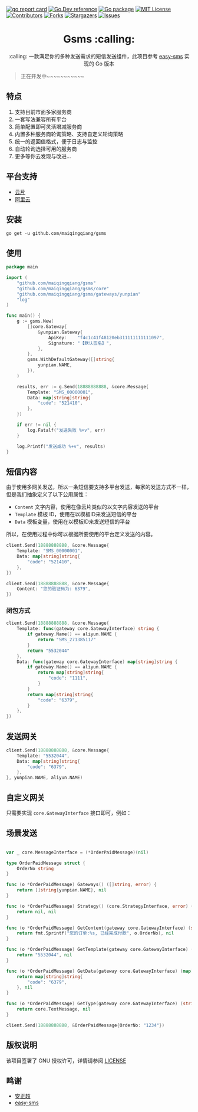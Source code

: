 <a name="readme-top"></a>

<!-- PROJECT SHIELDS -->

[![go report card][go-report-card]][go-report-card-url]
[![Go.Dev reference][go.dev-reference]][go.dev-reference-url]
[![Go package][go-pacakge]][go-pacakge-url]
[![MIT License][license-shield]][license-url]
[![Contributors][contributors-shield]][contributors-url]
[![Forks][forks-shield]][forks-url]
[![Stargazers][stars-shield]][stars-url]
[![Issues][issues-shield]][issues-url]


<h1 align="center">Gsms :calling: </h1>

<p align="center">:calling: 一款满足你的多种发送需求的短信发送组件，此项目参考 <a href="https://github.com/overtrue/easy-sms">easy-sms</a> 实现的 Go 版本 </p>

> 正在开发中~~~~~~~~~~~

## 特点

1. 支持目前市面多家服务商
2. 一套写法兼容所有平台
3. 简单配置即可灵活增减服务商
4. 内置多种服务商轮询策略、支持自定义轮询策略
5. 统一的返回值格式，便于日志与监控
6. 自动轮询选择可用的服务商
7. 更多等你去发现与改进...

## 平台支持

- [云片](https://www.yunpian.com)
- [阿里云](https://www.aliyun.com/)

## 安装

```shell
go get -u github.com/maiqingqiang/gsms
```

## 使用

```go
package main

import (
	"github.com/maiqingqiang/gsms"
	"github.com/maiqingqiang/gsms/core"
	"github.com/maiqingqiang/gsms/gateways/yunpian"
	"log"
)

func main() {
	g := gsms.New(
		[]core.Gateway{
			&yunpian.Gateway{
				ApiKey:    "f4c1c41f48120eb311111111111097",
				Signature: "【默认签名】",
			},
		},
		gsms.WithDefaultGateway([]string{
			yunpian.NAME,
		}),
	)

	results, err := g.Send(18888888888, &core.Message{
		Template: "SMS_00000001",
		Data: map[string]string{
			"code": "521410",
		},
	})

	if err != nil {
		log.Fatalf("发送失败 %+v", err)
	}

	log.Printf("发送成功 %+v", results)
}
```

## 短信内容

由于使用多网关发送，所以一条短信要支持多平台发送，每家的发送方式不一样，但是我们抽象定义了以下公用属性：
- `Content` 文字内容，使用在像云片类似的以文字内容发送的平台
- `Template` 模板 ID，使用在以模板ID来发送短信的平台
- `Data`  模板变量，使用在以模板ID来发送短信的平台

所以，在使用过程中你可以根据所要使用的平台定义发送的内容。

```go
client.Send(18888888888, &core.Message{
    Template: "SMS_00000001",
    Data: map[string]string{
        "code": "521410",
    },
})

client.Send(18888888888, &core.Message{
    Content: "您的验证码为: 6379",
})
```

### 闭包方式
```go
client.Send(18888888888, &core.Message{
    Template: func(gateway core.GatewayInterface) string {
        if gateway.Name() == aliyun.NAME {
            return "SMS_271385117"
        }
        return "5532044"
    },
    Data: func(gateway core.GatewayInterface) map[string]string {
        if gateway.Name() == aliyun.NAME {
            return map[string]string{
                "code": "1111",
            }
        }
        return map[string]string{
            "code": "6379",
        }
    },
})
```

## 发送网关
```go
client.Send(18888888888, &core.Message{
    Template: "5532044",
    Data: map[string]string{
        "code": "6379",
    },
}, yunpian.NAME, aliyun.NAME)
```

## 自定义网关

只需要实现 `core.GatewayInterface` 接口即可，例如：

## 场景发送

```go

var _ core.MessageInterface = (*OrderPaidMessage)(nil)

type OrderPaidMessage struct {
	OrderNo string
}

func (o *OrderPaidMessage) Gateways() ([]string, error) {
	return []string{yunpian.NAME}, nil
}

func (o *OrderPaidMessage) Strategy() (core.StrategyInterface, error) {
	return nil, nil
}

func (o *OrderPaidMessage) GetContent(gateway core.GatewayInterface) (string, error) {
	return fmt.Sprintf("您的订单:%s, 已经完成付款", o.OrderNo), nil
}

func (o *OrderPaidMessage) GetTemplate(gateway core.GatewayInterface) (string, error) {
	return "5532044", nil
}

func (o *OrderPaidMessage) GetData(gateway core.GatewayInterface) (map[string]string, error) {
	return map[string]string{
		"code": "6379",
	}, nil
}

func (o *OrderPaidMessage) GetType(gateway core.GatewayInterface) (string, error) {
	return core.TextMessage, nil
}

client.Send(18888888888, &OrderPaidMessage{OrderNo: "1234"})

```

## 版权说明

该项目签署了 GNU 授权许可，详情请参阅 [LICENSE](LICENSE)

## 鸣谢

- [安正超](https://github.com/overtrue)
- [easy-sms](https://github.com/overtrue/easy-sms)

<!-- MARKDOWN LINKS & IMAGES -->

[contributors-shield]: https://img.shields.io/github/contributors/maiqingqiang/Gsms.svg
[contributors-url]: https://github.com/maiqingqiang/Gsms/graphs/contributors
[forks-shield]: https://img.shields.io/github/forks/maiqingqiang/Gsms.svg
[forks-url]: https://github.com/maiqingqiang/Gsms/network/members
[stars-shield]: https://img.shields.io/github/stars/maiqingqiang/Gsms.svg
[stars-url]: https://github.com/maiqingqiang/Gsms/stargazers
[issues-shield]: https://img.shields.io/github/issues/maiqingqiang/Gsms.svg
[issues-url]: https://github.com/maiqingqiang/Gsms/issues
[license-shield]: https://img.shields.io/github/license/maiqingqiang/Gsms.svg
[license-url]: https://github.com/maiqingqiang/Gsms/blob/master/LICENSE.txt
[go-report-card]: https://goreportcard.com/badge/github.com/maiqingqiang/Gsms
[go-report-card-url]: https://goreportcard.com/report/github.com/maiqingqiang/Gsms
[go.dev-reference]: https://img.shields.io/badge/go.dev-reference-blue?logo=go&logoColor=white
[go.dev-reference-url]: https://pkg.go.dev/github.com/maiqingqiang/gsms?tab=doc
[go-pacakge]: https://github.com/maiqingqiang/Gsms/actions/workflows/test.yml/badge.svg?branch=main
[go-pacakge-url]: https://github.com/maiqingqiang/Gsms/actions/workflows/test.yml
